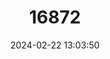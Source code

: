 ---
title: "16872"
category: "Phaner furcifer"
draft: false
date: 2024-02-22 13:03:50
languages:
  English: ["Eastern Fork-marked Lemur", "Masoala Fork-marked Lemur"]
---
